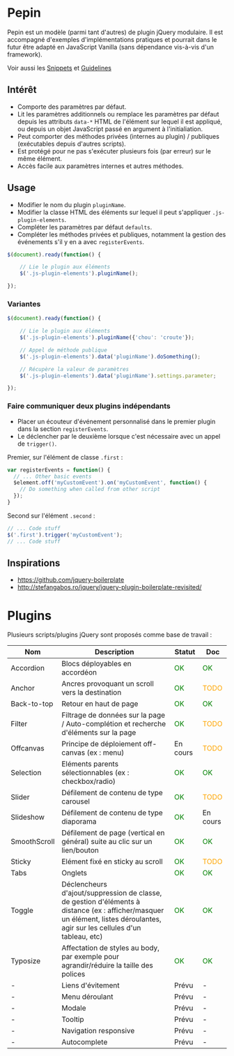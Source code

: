 # Pepin

Pepin est un modèle (parmi tant d'autres) de plugin jQuery modulaire. Il est accompagné d'exemples d'implémentations pratiques et pourrait dans le futur être adapté en JavaScript Vanilla (sans dépendance vis-à-vis d'un framework).

Voir aussi les [Snippets](https://github.com/alsacreations/snippets) et [Guidelines](https://github.com/alsacreations/guidelines)

## Intérêt

* Comporte des paramètres par défaut.
* Lit les paramètres additionnels ou remplace les paramètres par défaut depuis les attributs `data-*`  HTML de l'élément sur lequel il est appliqué, ou depuis un objet JavaScript passé en argument à l'initialiation.
* Peut comporter des méthodes privées (internes au plugin) / publiques (exécutables depuis d'autres scripts).
* Est protégé pour ne pas s'exécuter plusieurs fois (par erreur) sur le même élément.
* Accès facile aux paramètres internes et autres méthodes.

## Usage

* Modifier le nom du plugin `pluginName`.
* Modifier la classe HTML des éléments sur lequel il peut s'appliquer `.js-plugin-elements`.
* Compléter les paramètres par défaut `defaults`.
* Compléter les méthodes privées et publiques, notamment la gestion des événements s'il y en a avec `registerEvents`.

```javascript
$(document).ready(function() {

    // Lie le plugin aux éléments
    $('.js-plugin-elements').pluginName();

});
```

### Variantes

```javascript
$(document).ready(function() {

    // Lie le plugin aux éléments
    $('.js-plugin-elements').pluginName({'chou': 'croute'});

    // Appel de méthode publique
    $('.js-plugin-elements').data('pluginName').doSomething();

    // Récupère la valeur de paramètres
    $('.js-plugin-elements').data('pluginName').settings.parameter;

});
```

### Faire communiquer deux plugins indépendants

* Placer un écouteur d'événement personnalisé dans le premier plugin dans la section `registerEvents`.
* Le déclencher par le deuxième lorsque c'est nécessaire avec un appel de `trigger()`.

Premier, sur l'élément de classe `.first` :
```javascript
var registerEvents = function() {
  // ... Other basic events
  $element.off('myCustomEvent').on('myCustomEvent', function() {
    // Do something when called from other script
  });
}
```

Second sur l'élément `.second` :
```javascript
// ... Code stuff
$('.first').trigger('myCustomEvent');
// ... Code stuff
```


## Inspirations

* <https://github.com/jquery-boilerplate>
* <http://stefangabos.ro/jquery/jquery-plugin-boilerplate-revisited/>

# Plugins

Plusieurs scripts/plugins jQuery sont proposés comme base de travail :

| Nom  | Description | Statut | Doc |
| ------------- | ------------- | ------------- | ------------- |
| Accordion | Blocs déployables en accordéon  | <span style="color:green">OK</span> | <span style="color:green">OK</span> |
| Anchor | Ancres provoquant un scroll vers la destination | <span style="color:green">OK</span> | <span style="color:orange">TODO</span> |
| Back-to-top | Retour en haut de page | <span style="color:green">OK</span> | <span style="color:green">OK</span> |
| Filter | Filtrage de données sur la page / Auto-complétion et recherche d'éléments sur la page | <span style="color:green">OK</span> | <span style="color:orange">TODO</span> |
| Offcanvas | Principe de déploiement off-canvas (ex : menu) | En cours | <span style="color:orange">TODO</span> |
| Selection | Eléments parents sélectionnables (ex : checkbox/radio) | <span style="color:green">OK</span> | <span style="color:green">OK</span> |
| Slider | Défilement de contenu de type carousel | <span style="color:green">OK</span> | <span style="color:orange">TODO</span> |
| Slideshow | Défilement de contenu de type diaporama | <span style="color:green">OK</span> | En cours |
| SmoothScroll | Défilement de page (vertical en général) suite au clic sur un lien/bouton | <span style="color:green">OK</span> | <span style="color:green">OK</span> |
| Sticky | Elément fixé en sticky au scroll | <span style="color:green">OK</span> | <span style="color:orange">TODO</span> |
| Tabs | Onglets | <span style="color:green">OK</span> | <span style="color:green">OK</span> |
| Toggle | Déclencheurs d'ajout/suppression de classe, de gestion d'éléments à distance (ex : afficher/masquer un élément, listes déroulantes, agir sur les cellules d'un tableau, etc) | <span style="color:green">OK</span> | <span style="color:green">OK</span> |
| Typosize | Affectation de styles au body, par exemple pour agrandir/réduire la taille des polices | <span style="color:green">OK</span> | <span style="color:green">OK</span> |
| - | Liens d'évitement | Prévu | - |
| - | Menu déroulant | Prévu | - |
| - | Modale | Prévu | - |
| - | Tooltip | Prévu | - |
| - | Navigation responsive | Prévu | - |
| - | Autocomplete | Prévu | - |
